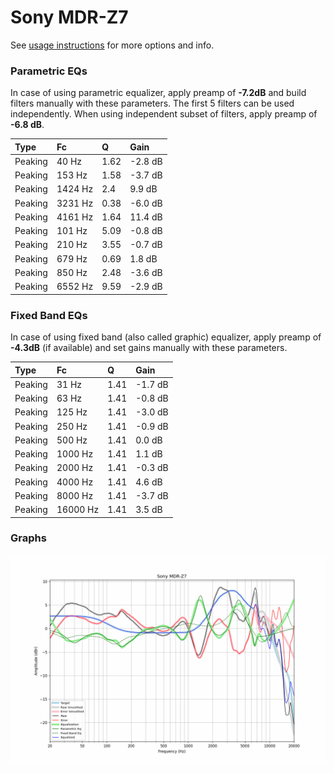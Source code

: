 # Sony MDR-Z7
See [usage instructions](https://github.com/jaakkopasanen/AutoEq#usage) for more options and info.

### Parametric EQs
In case of using parametric equalizer, apply preamp of **-7.2dB** and build filters manually
with these parameters. The first 5 filters can be used independently.
When using independent subset of filters, apply preamp of **-6.8 dB**.

| Type    | Fc      |    Q | Gain    |
|:--------|:--------|:-----|:--------|
| Peaking | 40 Hz   | 1.62 | -2.8 dB |
| Peaking | 153 Hz  | 1.58 | -3.7 dB |
| Peaking | 1424 Hz | 2.4  | 9.9 dB  |
| Peaking | 3231 Hz | 0.38 | -6.0 dB |
| Peaking | 4161 Hz | 1.64 | 11.4 dB |
| Peaking | 101 Hz  | 5.09 | -0.8 dB |
| Peaking | 210 Hz  | 3.55 | -0.7 dB |
| Peaking | 679 Hz  | 0.69 | 1.8 dB  |
| Peaking | 850 Hz  | 2.48 | -3.6 dB |
| Peaking | 6552 Hz | 9.59 | -2.9 dB |

### Fixed Band EQs
In case of using fixed band (also called graphic) equalizer, apply preamp of **-4.3dB**
(if available) and set gains manually with these parameters.

| Type    | Fc       |    Q | Gain    |
|:--------|:---------|:-----|:--------|
| Peaking | 31 Hz    | 1.41 | -1.7 dB |
| Peaking | 63 Hz    | 1.41 | -0.8 dB |
| Peaking | 125 Hz   | 1.41 | -3.0 dB |
| Peaking | 250 Hz   | 1.41 | -0.9 dB |
| Peaking | 500 Hz   | 1.41 | 0.0 dB  |
| Peaking | 1000 Hz  | 1.41 | 1.1 dB  |
| Peaking | 2000 Hz  | 1.41 | -0.3 dB |
| Peaking | 4000 Hz  | 1.41 | 4.6 dB  |
| Peaking | 8000 Hz  | 1.41 | -3.7 dB |
| Peaking | 16000 Hz | 1.41 | 3.5 dB  |

### Graphs
![](./Sony%20MDR-Z7.png)